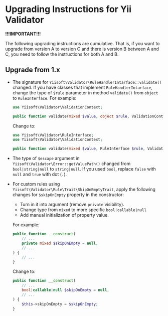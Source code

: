 # Upgrading Instructions for Yii Validator

**!!!IMPORTANT!!!**

The following upgrading instructions are cumulative. That is,
if you want to upgrade from version A to version C and there is
version B between A and C, you need to follow the instructions
for both A and B.

## Upgrade from 1.x

* The signature for `Yiisoft\Validator\RuleHandlerIntarface::validate()` changed. If you have classes that implement 
  `RuleHandlerIntarface`, change the type of `$rule` parameter in method `validate()` from `object` to `RuleInterface`. 
  For example:

  ```php
  use Yiisoft\Validator\ValidationContext;
  
  public function validate(mixed $value, object $rule, ValidationContext $context): Result;
  ```
  
  Change to:

  ```php
  use Yiisoft\Validator\RuleInterface;
  use Yiisoft\Validator\ValidationContext;

  public function validate(mixed $value, RuleInterface $rule, ValidationContext $context): Result;
  ```
  
* The type of `$escape` argument in `Yiisoft\Validator\Error::getValuePath()` changed from `bool|string|null` to 
  `string|null`. If you used `bool`, replace `false` with `null` and `true` with dot (`.`).

* For custom rules using `Yiisoft\Validator\Rule\Trait\SkipOnEmptyTrait`, apply the following changes for `$skipOnEmpty` 
  property in the constructor:

  - Turn in it into argument (remove `private` visibility).
  - Change type from `mixed` to more specific `bool|callable|null` 
  - Add manual initialization of property value.

  For example:

  ```php
  public function __construct(
      // ...
      private mixed $skipOnEmpty = null,
      // ...
  ) {
      // ...
  }
  ```
  
  Change to:

  ```php
  public function __construct(
      // ...
      bool|callable|null $skipOnEmpty = null,
      // ...
  ) {
      $this->skipOnEmpty = $skipOnEmpty;
  }
  ```
